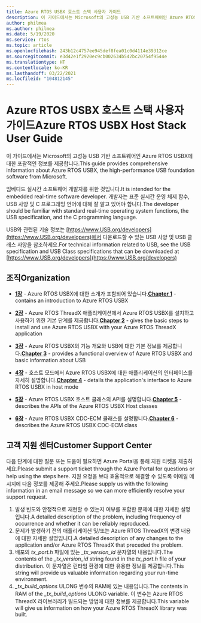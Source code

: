 ```yaml
---
title: Azure RTOS USBX 호스트 스택 사용자 가이드
description: 이 가이드에서는 Microsoft의 고성능 USB 기반 소프트웨어인 Azure RTOS USBX에 대한 포괄적인 정보를 제공합니다.
author: philmea
ms.author: philmea
ms.date: 5/19/2020
ms.service: rtos
ms.topic: article
ms.openlocfilehash: 243b12c4757ee945def8fea01c0d4114e39312ce
ms.sourcegitcommit: e3d42e1f2920ec9cb002634b542bc20754f9544e
ms.translationtype: HT
ms.contentlocale: ko-KR
ms.lasthandoff: 03/22/2021
ms.locfileid: "104812145"
---
```

# <a name="azure-rtos-usbx-host-stack-user-guide"></a><span data-ttu-id="28c41-103">Azure RTOS USBX 호스트 스택 사용자 가이드</span><span class="sxs-lookup"><span data-stu-id="28c41-103">Azure RTOS USBX Host Stack User Guide</span></span>

<span data-ttu-id="28c41-104">이 가이드에서는 Microsoft의 고성능 USB 기반 소프트웨어인 Azure RTOS USBX에 대한 포괄적인 정보를 제공합니다.</span><span class="sxs-lookup"><span data-stu-id="28c41-104">This guide provides comprehensive information about Azure RTOS USBX, the high-performance USB foundation software from Microsoft.</span></span>

<span data-ttu-id="28c41-105">임베디드 실시간 소프트웨어 개발자를 위한 것입니다.</span><span class="sxs-lookup"><span data-stu-id="28c41-105">It is intended for the embedded real-time software developer.</span></span> <span data-ttu-id="28c41-106">개발자는 표준 실시간 운영 체제 함수, USB 사양 및 C 프로그래밍 언어에 대해 잘 알고 있어야 합니다.</span><span class="sxs-lookup"><span data-stu-id="28c41-106">The developer should be familiar with standard real-time operating system functions, the USB specification, and the C programming language.</span></span>

<span data-ttu-id="28c41-107">USB와 관련된 기술 정보는 [https://www.USB.org/developers](https://www.USB.org/developers)에서 다운로드할 수 있는 USB 사양 및 USB 클래스 사양을 참조하세요.</span><span class="sxs-lookup"><span data-stu-id="28c41-107">For technical information related to USB, see the USB specification and USB Class specifications that can be downloaded at [https://www.USB.org/developers](https://www.USB.org/developers)</span></span>

## <a name="organization"></a><span data-ttu-id="28c41-108">조직</span><span class="sxs-lookup"><span data-stu-id="28c41-108">Organization</span></span>

- <span data-ttu-id="28c41-109">[**1장**](usbx-host-stack-1.md) - Azure RTOS USBX에 대한 소개가 포함되어 있습니다.</span><span class="sxs-lookup"><span data-stu-id="28c41-109">[**Chapter 1**](usbx-host-stack-1.md) - contains an introduction to Azure RTOS USBX</span></span>

- <span data-ttu-id="28c41-110">[**2장**](usbx-host-stack-2.md) - Azure RTOS ThreadX 애플리케이션에서 Azure RTOS USBX를 설치하고 사용하기 위한 기본 단계를 제공합니다.</span><span class="sxs-lookup"><span data-stu-id="28c41-110">[**Chapter 2**](usbx-host-stack-2.md) - gives the basic steps to install and use Azure RTOS USBX with your Azure RTOS ThreadX application</span></span>

- <span data-ttu-id="28c41-111">[**3장**](usbx-host-stack-3.md) - Azure RTOS USBX의 기능 개요와 USB에 대한 기본 정보를 제공합니다.</span><span class="sxs-lookup"><span data-stu-id="28c41-111">[**Chapter 3**](usbx-host-stack-3.md) - provides a functional overview of Azure RTOS USBX and basic information about USB</span></span>

- <span data-ttu-id="28c41-112">[**4장**](usbx-host-stack-4.md) - 호스트 모드에서 Azure RTOS USBX에 대한 애플리케이션의 인터페이스를 자세히 설명합니다.</span><span class="sxs-lookup"><span data-stu-id="28c41-112">[**Chapter 4**](usbx-host-stack-4.md) - details the application's interface to Azure RTOS USBX in host mode</span></span>

- <span data-ttu-id="28c41-113">[**5장**](usbx-host-stack-5.md) - Azure RTOS USBX 호스트 클래스의 API를 설명합니다.</span><span class="sxs-lookup"><span data-stu-id="28c41-113">[**Chapter 5**](usbx-host-stack-5.md) - describes the APIs of the Azure RTOS USBX Host classes</span></span>

- <span data-ttu-id="28c41-114">[**6장**](usbx-host-stack-6.md) - Azure RTOS USBX CDC-ECM 클래스를 설명합니다.</span><span class="sxs-lookup"><span data-stu-id="28c41-114">[**Chapter 6**](usbx-host-stack-6.md) - describes the Azure RTOS USBX CDC-ECM class</span></span>

## <a name="customer-support-center"></a><span data-ttu-id="28c41-115">고객 지원 센터</span><span class="sxs-lookup"><span data-stu-id="28c41-115">Customer Support Center</span></span>

<span data-ttu-id="28c41-116">다음 단계에 대한 질문 또는 도움이 필요하면 Azure Portal을 통해 지원 티켓을 제출하세요.</span><span class="sxs-lookup"><span data-stu-id="28c41-116">Please submit a support ticket through the Azure Portal for questions or help using the steps here.</span></span> <span data-ttu-id="28c41-117">지원 요청을 보다 효율적으로 해결할 수 있도록 이메일 메시지에 다음 정보를 제공해 주세요.</span><span class="sxs-lookup"><span data-stu-id="28c41-117">Please supply us with the following information in an email message so we can more efficiently resolve your support request.</span></span>

1. <span data-ttu-id="28c41-118">발생 빈도와 안정적으로 재현할 수 있는지 여부를 포함한 문제에 대한 자세한 설명입니다.</span><span class="sxs-lookup"><span data-stu-id="28c41-118">A detailed description of the problem, including frequency of occurrence and whether it can be reliably reproduced.</span></span>
2. <span data-ttu-id="28c41-119">문제가 발생하기 전의 애플리케이션 및/또는 Azure RTOS ThreadX의 변경 내용에 대한 자세한 설명입니다.</span><span class="sxs-lookup"><span data-stu-id="28c41-119">A detailed description of any changes to the application and/or Azure RTOS ThreadX that preceded the problem.</span></span>
3. <span data-ttu-id="28c41-120">배포의 *tx_port.h* 파일에 있는 *_tx_version_id* 문자열의 내용입니다.</span><span class="sxs-lookup"><span data-stu-id="28c41-120">The contents of the *_tx_version_id* string found in the *tx_port.h* file of your distribution.</span></span> <span data-ttu-id="28c41-121">이 문자열은 런타임 환경에 대한 유용한 정보를 제공합니다.</span><span class="sxs-lookup"><span data-stu-id="28c41-121">This string will provide us valuable information regarding your run-time environment.</span></span>
4. <span data-ttu-id="28c41-122">*_tx_build_options* ULONG 변수의 RAM에 있는 내용입니다.</span><span class="sxs-lookup"><span data-stu-id="28c41-122">The contents in RAM of the *_tx_build_options* ULONG variable.</span></span> <span data-ttu-id="28c41-123">이 변수는 Azure RTOS ThreadX 라이브러리가 빌드되는 방법에 대한 정보를 제공합니다.</span><span class="sxs-lookup"><span data-stu-id="28c41-123">This variable will give us information on how your Azure RTOS ThreadX library was built.</span></span>
